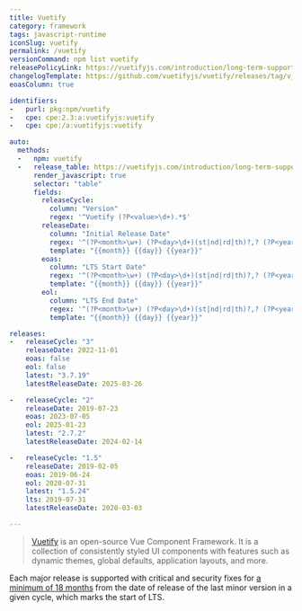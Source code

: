 ```yaml
---
title: Vuetify
category: framework
tags: javascript-runtime
iconSlug: vuetify
permalink: /vuetify
versionCommand: npm list vuetify
releasePolicyLink: https://vuetifyjs.com/introduction/long-term-support/
changelogTemplate: https://github.com/vuetifyjs/vuetify/releases/tag/v__LATEST__
eoasColumn: true

identifiers:
-   purl: pkg:npm/vuetify
-   cpe: cpe:2.3:a:vuetifyjs:vuetify
-   cpe: cpe:/a:vuetifyjs:vuetify

auto:
  methods:
  -   npm: vuetify
  -   release_table: https://vuetifyjs.com/introduction/long-term-support/
      render_javascript: true
      selector: "table"
      fields:
        releaseCycle:
          column: "Version"
          regex: '^Vuetify (?P<value>\d+).*$'
        releaseDate:
          column: "Initial Release Date"
          regex: '^(?P<month>\w+) (?P<day>\d+)(st|nd|rd|th)?,? (?P<year>\d{4}).*$'
          template: "{{month}} {{day}} {{year}}"
        eoas:
          column: "LTS Start Date"
          regex: '^(?P<month>\w+) (?P<day>\d+)(st|nd|rd|th)?,? (?P<year>\d{4}).*$'
          template: "{{month}} {{day}} {{year}}"
        eol:
          column: "LTS End Date"
          regex: '^(?P<month>\w+) (?P<day>\d+)(st|nd|rd|th)?,? (?P<year>\d{4}).*$'
          template: "{{month}} {{day}} {{year}}"

releases:
-   releaseCycle: "3"
    releaseDate: 2022-11-01
    eoas: false
    eol: false
    latest: "3.7.19"
    latestReleaseDate: 2025-03-26

-   releaseCycle: "2"
    releaseDate: 2019-07-23
    eoas: 2023-07-05
    eol: 2025-01-23
    latest: "2.7.2"
    latestReleaseDate: 2024-02-14

-   releaseCycle: "1.5"
    releaseDate: 2019-02-05
    eoas: 2019-06-24
    eol: 2020-07-31
    latest: "1.5.24"
    lts: 2019-07-31
    latestReleaseDate: 2020-03-03

---
```


> [Vuetify](https://vuetifyjs.com/) is an open-source Vue Component Framework. It is a collection
> of consistently styled UI components with features such as dynamic themes, global defaults,
> application layouts, and more.

Each major release is supported with critical and security fixes for [a minimum of 18 months](https://vuetifyjs.com/introduction/long-term-support/)
from the date of release of the last minor version in a given cycle, which marks the start of LTS.
